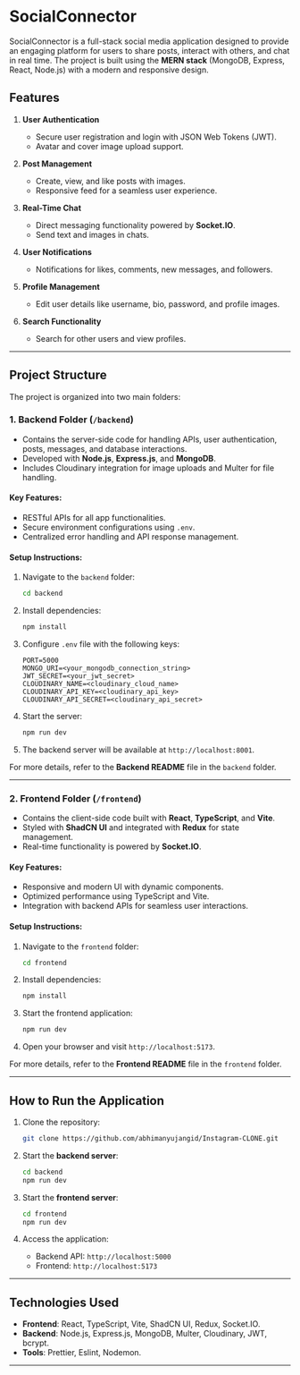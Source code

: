 
# SocialConnector

SocialConnector is a full-stack social media application designed to provide an engaging platform for users to share posts, interact with others, and chat in real time. The project is built using the **MERN stack** (MongoDB, Express, React, Node.js) with a modern and responsive design.

## Features

1. **User Authentication**
   - Secure user registration and login with JSON Web Tokens (JWT).
   - Avatar and cover image upload support.
  
2. **Post Management**
   - Create, view, and like posts with images.
   - Responsive feed for a seamless user experience.

3. **Real-Time Chat**
   - Direct messaging functionality powered by **Socket.IO**.
   - Send text and images in chats.

4. **User Notifications**
   - Notifications for likes, comments, new messages, and followers.

5. **Profile Management**
   - Edit user details like username, bio, password, and profile images.

6. **Search Functionality**
   - Search for other users and view profiles.

---

## Project Structure

The project is organized into two main folders:

### 1. **Backend Folder (`/backend`)**
   - Contains the server-side code for handling APIs, user authentication, posts, messages, and database interactions.
   - Developed with **Node.js**, **Express.js**, and **MongoDB**.
   - Includes Cloudinary integration for image uploads and Multer for file handling.

   #### Key Features:
   - RESTful APIs for all app functionalities.
   - Secure environment configurations using `.env`.
   - Centralized error handling and API response management.

   #### Setup Instructions:
   1. Navigate to the `backend` folder:
      ```bash
      cd backend
      ```
   2. Install dependencies:
      ```bash
      npm install
      ```
   3. Configure `.env` file with the following keys:
      ```env
      PORT=5000
      MONGO_URI=<your_mongodb_connection_string>
      JWT_SECRET=<your_jwt_secret>
      CLOUDINARY_NAME=<cloudinary_cloud_name>
      CLOUDINARY_API_KEY=<cloudinary_api_key>
      CLOUDINARY_API_SECRET=<cloudinary_api_secret>
      ```
   4. Start the server:
      ```bash
      npm run dev
      ```
   5. The backend server will be available at `http://localhost:8001`.

   For more details, refer to the **Backend README** file in the `backend` folder.

---

### 2. **Frontend Folder (`/frontend`)**
   - Contains the client-side code built with **React**, **TypeScript**, and **Vite**.
   - Styled with **ShadCN UI** and integrated with **Redux** for state management.
   - Real-time functionality is powered by **Socket.IO**.

   #### Key Features:
   - Responsive and modern UI with dynamic components.
   - Optimized performance using TypeScript and Vite.
   - Integration with backend APIs for seamless user interactions.

   #### Setup Instructions:
   1. Navigate to the `frontend` folder:
      ```bash
      cd frontend
      ```
   2. Install dependencies:
      ```bash
      npm install
      ```
   3. Start the frontend application:
      ```bash
      npm run dev
      ```
   4. Open your browser and visit `http://localhost:5173`.

   For more details, refer to the **Frontend README** file in the `frontend` folder.

---

## How to Run the Application

1. Clone the repository:
   ```bash
   git clone https://github.com/abhimanyujangid/Instagram-CLONE.git
   ```

2. Start the **backend server**:
   ```bash
   cd backend
   npm run dev
   ```

3. Start the **frontend server**:
   ```bash
   cd frontend
   npm run dev
   ```

4. Access the application:
   - Backend API: `http://localhost:5000`
   - Frontend: `http://localhost:5173`

---

## Technologies Used

- **Frontend**: React, TypeScript, Vite, ShadCN UI, Redux, Socket.IO.
- **Backend**: Node.js, Express.js, MongoDB, Multer, Cloudinary, JWT, bcrypt.
- **Tools**: Prettier, Eslint, Nodemon.

---

